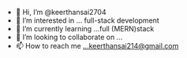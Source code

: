 - 👋 Hi, I’m @keerthansai2704
- 👀 I’m interested in ... full-stack development
- 🌱 I’m currently learning ...full (MERN)stack  
- 💞️ I’m looking to collaborate on ...
- 📫 How to reach me ...keerthansai214@gmail.com

<!---
keerthansai2704/keerthansai2704 is a ✨ special ✨ repository because its `README.md` (this file) appears on your GitHub profile.
You can click the Preview link to take a look at your changes.
--->
